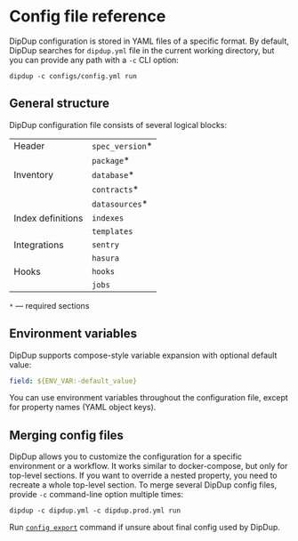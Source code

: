 # Config file reference

DipDup configuration is stored in YAML files of a specific format. By default, DipDup searches for `dipdup.yml` file in the current working directory, but you can provide any path with a `-c` CLI option:

```shell
dipdup -c configs/config.yml run
```

## General structure

DipDup configuration file consists of several logical blocks:

| | |
|-|-|
| Header               | `spec_version`* |
|                      | `package`* |
| Inventory            | `database`* |
|                      | `contracts`* |
|                      | `datasources`* |
| Index definitions    | `indexes` |
|                      | `templates` |
| Integrations         | `sentry`
|                      | `hasura` |
| Hooks                | `hooks` |
|                      | `jobs` |

`*`  — required sections

## Environment variables

DipDup supports compose-style variable expansion with optional default value:

```yaml
field: ${ENV_VAR:-default_value}
```

You can use environment variables throughout the configuration file, except for property names (YAML object keys).

## Merging config files

DipDup allows you to customize the configuration for a specific environment or a workflow. It works similar to docker-compose, but only for top-level sections. If you want to override a nested property, you need to recreate a whole top-level section. To merge several DipDup config files, provide `-c` command-line option multiple times:

```shell
dipdup -c dipdup.yml -c dipdup.prod.yml run
```
Run [`config export`](../cli-reference/config-export.md) command if unsure about final config used by DipDup. 